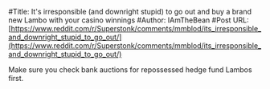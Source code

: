#Title: It's irresponsible (and downright stupid) to go out and buy a brand new Lambo with your casino winnings
#Author: IAmTheBean
#Post URL: [https://www.reddit.com/r/Superstonk/comments/mmblod/its_irresponsible_and_downright_stupid_to_go_out/](https://www.reddit.com/r/Superstonk/comments/mmblod/its_irresponsible_and_downright_stupid_to_go_out/)


Make sure you check bank auctions for repossessed hedge fund Lambos first.